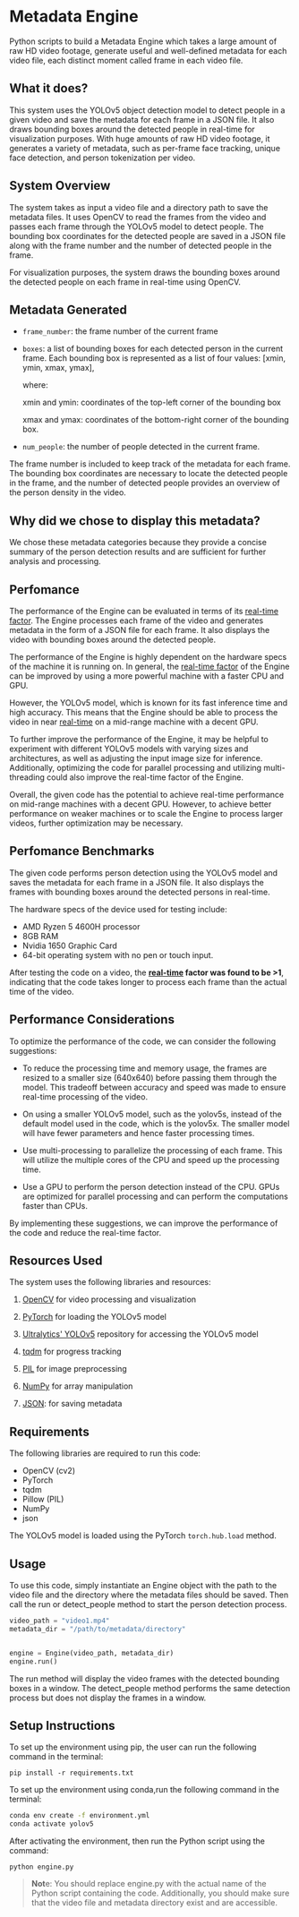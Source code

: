 # Metadata Engine

Python scripts to build a Metadata Engine which takes a large amount of raw HD video footage, generate useful and well-defined metadata for each video file, each distinct moment called frame in each video file. 


## What it does?

This system uses the YOLOv5 object detection model to detect people in a given video and save the metadata for each frame in a JSON file. It also draws bounding boxes around the detected people in real-time for visualization purposes. With huge amounts of raw HD video footage, it generates a variety of metadata, such as per-frame face tracking, unique face detection, and person tokenization per video.


## System Overview

The system takes as input a video file and a directory path to save the metadata files. It uses OpenCV to read the frames from the video and passes each frame through the YOLOv5 model to detect people. The bounding box coordinates for the detected people are saved in a JSON file along with the frame number and the number of detected people in the frame.

For visualization purposes, the system draws the bounding boxes around the detected people on each frame in real-time using OpenCV.

## Metadata Generated

* `frame_number`: the frame number of the current frame

* `boxes`: a list of bounding boxes for each detected person in the current frame. Each bounding box is represented as a list of four values: [xmin, ymin, xmax, ymax], 

    where:

    xmin and ymin: coordinates of the top-left corner of the bounding box

    xmax and ymax: coordinates of the bottom-right corner of the bounding box.

* `num_people`: the number of people detected in the current frame.
 
 The frame number is included to keep track of the metadata for each frame. The bounding box coordinates are necessary to locate the detected people in the frame, and the number of detected people provides an overview of the person density in the video.

 ## Why did we chose to display this metadata?

 We chose these metadata categories because they provide a concise summary of the person detection results and are sufficient for further analysis and processing.

## Perfomance

The performance of the Engine can be evaluated in terms of its [real-time factor](https://openvoice-tech.net/index.php/Real-time-factor#:~:text=If%20it%20takes%20time%20f%20%28d%29%20to%20process,1%2C%20the%20processing%20is%20done%20%22in%20real%20time%22.). The Engine processes each frame of the video and generates metadata in the form of a JSON file for each frame. It also displays the video with bounding boxes around the detected people.

The performance of the Engine is highly dependent on the hardware specs of the machine it is running on. In general, the [real-time factor](https://openvoice-tech.net/index.php/Real-time-factor#:~:text=If%20it%20takes%20time%20f%20%28d%29%20to%20process,1%2C%20the%20processing%20is%20done%20%22in%20real%20time%22.) of the Engine can be improved by using a more powerful machine with a faster CPU and GPU.

However, the YOLOv5 model, which is known for its fast inference time and high accuracy. This means that the Engine should be able to process the video in near [real-time](https://openvoice-tech.net/index.php/Real-time-factor#:~:text=If%20it%20takes%20time%20f%20%28d%29%20to%20process,1%2C%20the%20processing%20is%20done%20%22in%20real%20time%22.) on a mid-range machine with a decent GPU.

To further improve the performance of the Engine, it may be helpful to experiment with different YOLOv5 models with varying sizes and architectures, as well as adjusting the input image size for inference. Additionally, optimizing the code for parallel processing and utilizing multi-threading could also improve the real-time factor of the Engine.

Overall, the given code has the potential to achieve real-time performance on mid-range machines with a decent GPU. However, to achieve better performance on weaker machines or to scale the Engine to process larger videos, further optimization may be necessary.

## Perfomance Benchmarks

The given code performs person detection using the YOLOv5 model and saves the metadata for each frame in a JSON file. It also displays the frames with bounding boxes around the detected persons in real-time.

The hardware specs of the device used for testing include:
* AMD Ryzen 5 4600H processor  
* 8GB RAM
* Nvidia 1650 Graphic Card
* 64-bit operating system with no pen or touch input.

After testing the code on a video, the **[real-time](https://openvoice-tech.net/index.php/Real-time-factor#:~:text=If%20it%20takes%20time%20f%20%28d%29%20to%20process,1%2C%20the%20processing%20is%20done%20%22in%20real%20time%22.) factor was found to be >1**, indicating that the code takes longer to process each frame than the actual time of the video.

## Performance Considerations

To optimize the performance of the code, we can consider the following suggestions:

* To reduce the processing time and memory usage, the frames are resized to a smaller size (640x640) before passing them through the model. This tradeoff between accuracy and speed was made to ensure real-time processing of the video.

* On using a smaller YOLOv5 model, such as the yolov5s, instead of the default model used in the code, which is the yolov5x. The smaller model will have fewer parameters and hence faster processing times.

* Use multi-processing to parallelize the processing of each frame. This will utilize the multiple cores of the CPU and speed up the processing time.

* Use a GPU to perform the person detection instead of the CPU. GPUs are optimized for parallel processing and can perform the computations faster than CPUs.

By implementing these suggestions, we can improve the performance of the code and reduce the real-time factor.


## Resources Used

The system uses the following libraries and resources:

1. [OpenCV](https://pypi.org/project/opencv-python/) for video processing and visualization
2. [PyTorch](https://pypi.org/project/torch/) for loading the YOLOv5 model
3. [Ultralytics' YOLOv5](https://github.com/ultralytics/yolov5) repository for accessing the YOLOv5 model

4. [tqdm](https://pypi.org/project/tqdm/) for progress tracking
5. [PIL](https://pypi.org/project/Pillow/) for image preprocessing
6. [NumPy](https://pypi.org/project/numpy/) for array manipulation

7. [JSON](https://docs.python.org/3/library/json.html): for saving metadata



## Requirements

The following libraries are required to run this code:

* OpenCV (cv2)
* PyTorch
* tqdm
* Pillow (PIL)
* NumPy
* json

The YOLOv5 model is loaded using the PyTorch `torch.hub.load` method.

## Usage

To use this code, simply instantiate an Engine object with the path to the video file and the directory where the metadata files should be saved. Then call the run or detect_people method to start the person detection process.

```python
video_path = "video1.mp4"
metadata_dir = "/path/to/metadata/directory"


engine = Engine(video_path, metadata_dir)
engine.run()
```
The run method will display the video frames with the detected bounding boxes in a window. The detect_people method performs the same detection process but does not display the frames in a window.


## Setup Instructions

To set up the environment using pip, the user can run the following command in the terminal:

```
pip install -r requirements.txt
```
To set up the environment using conda,run the following command in the terminal:

```bash
conda env create -f environment.yml
conda activate yolov5
```
After activating the environment, then run the Python script using the command:

```
python engine.py
```

> **Not**e: You should replace engine.py with the actual name of the Python script containing the code. Additionally, you should make sure that the video file and metadata directory exist and are accessible.
